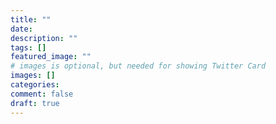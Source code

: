 ```yaml
---
title: ""
date:
description: ""
tags: []
featured_image: ""
# images is optional, but needed for showing Twitter Card
images: []
categories:
comment: false
draft: true
---
```

